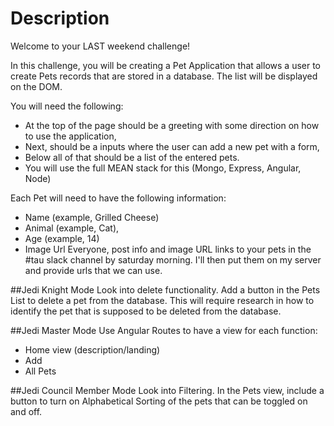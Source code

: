 # Description
Welcome to your LAST weekend challenge!

In this challenge, you will be creating a Pet Application that allows a user to create Pets records that are stored in a database. The list will be displayed on the DOM.

You will need the following:

* At the top of the page should be a greeting with some direction on how to use the application,
* Next, should be a inputs where the user can add a new pet with a form,
* Below all of that should be a list of the entered pets.
* You will use the full MEAN stack for this (Mongo, Express, Angular, Node)

Each Pet will need to have the following information:

* Name (example, Grilled Cheese)
* Animal (example, Cat),
* Age (example, 14)
* Image Url
Everyone, post info and image URL links to your pets in the #tau slack channel by saturday morning. I'll then put them on my server and provide urls that we can use.

##Jedi Knight Mode
Look into delete functionality. Add a button in the Pets List to delete a pet from the database. This will require research in how to identify the pet that is supposed to be deleted from the database.

##Jedi Master Mode
Use Angular Routes to have a view for each function:

* Home view (description/landing)
* Add
* All Pets

##Jedi Council Member Mode
Look into Filtering. In the Pets view, include a button to turn on Alphabetical Sorting of the pets that can be toggled on and off.
